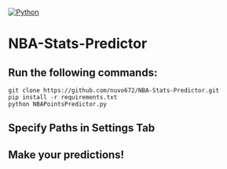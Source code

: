 
[![Python](https://img.shields.io/badge/Python-%E2%89%A5%203.6-yellow.svg)](https://www.python.org/) 

# NBA-Stats-Predictor

## Run the following commands:
```
git clone https://github.com/nuvo672/NBA-Stats-Predictor.git
pip install -r requirements.txt
python NBAPointsPredictor.py
```

## 

## Specify Paths in Settings Tab

## Make your predictions!
